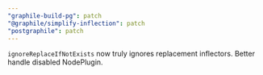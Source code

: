 ```yaml
---
"graphile-build-pg": patch
"@graphile/simplify-inflection": patch
"postgraphile": patch
---
```


`ignoreReplaceIfNotExists` now truly ignores replacement inflectors. Better
handle disabled NodePlugin.
